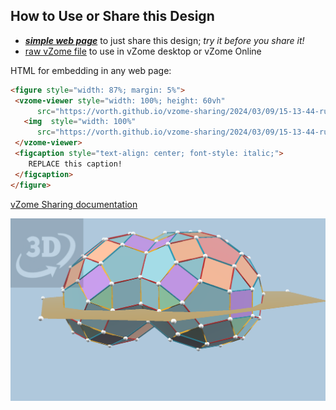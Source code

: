 
## How to Use or Share this Design

 - [***simple web page***](<https://vorth.github.io/vzome-sharing/2024/03/09/15-13-44-runcinated-120-cell-scenes/>) to just share this design; *try it before you share it!*
 - [raw vZome file](<https://raw.githubusercontent.com/vorth/vzome-sharing/main/2024/03/09/15-13-44-runcinated-120-cell-scenes/runcinated-120-cell-scenes.vZome>) to use in vZome desktop or vZome Online
 
 HTML for embedding in any web page:
 ```html
<figure style="width: 87%; margin: 5%">
  <vzome-viewer style="width: 100%; height: 60vh"
       src="https://vorth.github.io/vzome-sharing/2024/03/09/15-13-44-runcinated-120-cell-scenes/runcinated-120-cell-scenes.vZome" >
    <img  style="width: 100%"
       src="https://vorth.github.io/vzome-sharing/2024/03/09/15-13-44-runcinated-120-cell-scenes/runcinated-120-cell-scenes.png" >
  </vzome-viewer>
  <figcaption style="text-align: center; font-style: italic;">
     REPLACE this caption!
  </figcaption>
</figure>
 ```

[vZome Sharing documentation](https://vzome.github.io/vzome/sharing.html#how-it-works)

![Image](<runcinated-120-cell-scenes.png>)


